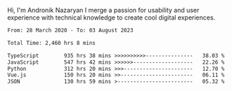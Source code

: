 Hi, I'm Andronik Nazaryan
I merge a passion for usability and user experience with technical knowledge to create cool digital experiences.


<!--START_SECTION:waka-->

```txt
From: 28 March 2020 - To: 03 August 2023

Total Time: 2,460 hrs 8 mins

TypeScript        935 hrs 38 mins >>>>>>>>>>---------------   38.03 %
JavaScript        547 hrs 42 mins >>>>>>-------------------   22.26 %
Python            312 hrs 20 mins >>>----------------------   12.70 %
Vue.js            150 hrs 20 mins >>-----------------------   06.11 %
JSON              130 hrs 59 mins >------------------------   05.32 %
```

<!--END_SECTION:waka-->
